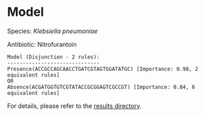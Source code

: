 
# Model

Species: *Klebsiella pneumoniae*

Antibiotic: Nitrofurantoin

```
Model (Disjunction - 2 rules):
------------------------------
Presence(ACCGCCAGCAACCTGATCGTAGTGGATATGC) [Importance: 0.98, 2 equivalent rules]
OR
Absence(ACGATGGTGTCGTATACCGCGGAGTCGCCGT) [Importance: 0.84, 6 equivalent rules]

```

For details, please refer to the [results directory](../../../../../results/scm_b/klebsiella%20pneumoniae/nitrofurantoin/repeat_7/).

